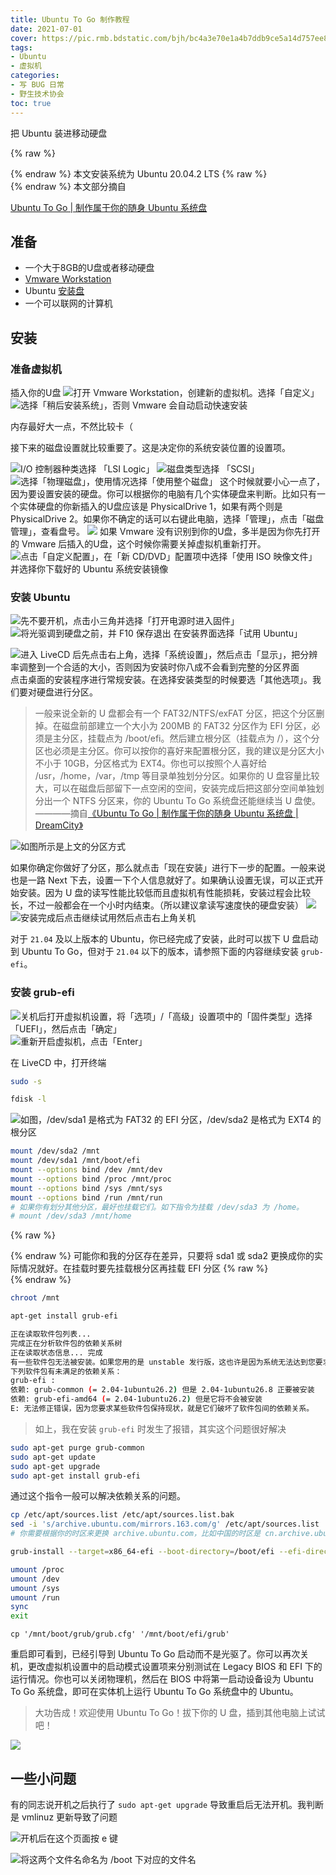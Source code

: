 ```yaml
---
title: Ubuntu To Go 制作教程
date: 2021-07-01
cover: https://pic.rmb.bdstatic.com/bjh/bc4a3e70e1a4b7ddb9ce5a14d757ee86.png
tags:
- Ubuntu
- 虚拟机
categories:
- 写 BUG 日常
- 野生技术协会
toc: true
---
```

把 Ubuntu 装进移动硬盘
<!--more-->

{% raw %}<article class="message is-success"><div class="message-body">{% endraw %}
本文安装系统为 Ubuntu 20.04.2 LTS
{% raw %}</div></article>{% endraw %}
本文部分摘自

<script type="text/javascript">
 
window.onload=function(){
		var LinkCards=document.getElementsByClassName('LinkCard');
		if(LinkCards.length != 0){
		var LinkCard=LinkCards[0];
		var link=LinkCard.href;
		var title=LinkCard.innerText;
		LinkCard.innerHTML="<style type=text/css>.LinkCard,.LinkCard:hover{text-decoration:none;border:none!important;color:inherit!important}.LinkCard{position:relative;display:block;margin:1em auto;width:390px;box-sizing:border-box;border-radius:12px;max-width:100%;overflow:hidden;color:inherit;text-decoration:none}.ztext{word-break:break-word;line-height:1.6}.LinkCard-backdrop{position:absolute;top:0;left:0;right:0;bottom:0;background-repeat:no-repeat;-webkit-filter:blur(20px);filter:blur(20px);background-size:cover;background-position:center}.LinkCard,.LinkCard:hover{text-decoration:none;border:none!important;color:inherit!important}.LinkCard-content{position:relative;display:flex;align-items:center;justify-content:space-between;padding:12px;border-radius:inherit;background-color:rgba(246,246,246,0.88)}.LinkCard-text{overflow:hidden}.LinkCard-title{display:-webkit-box;-webkit-line-clamp:2;overflow:hidden;text-overflow:ellipsis;max-height:calc(16px * 1.25 * 2);font-size:16px;font-weight:500;line-height:1.25;color:#1a1a1a}.LinkCard-meta{display:flex;margin-top:4px;font-size:14px;line-height:20px;color:#999;white-space:nowrap}.LinkCard-imageCell{margin-left:8px;border-radius:6px}.LinkCard-image{display:block;width:60px;height:auto;border-radius:inherit}</style><span class=LinkCard-backdrop style=background-image:url(https://zhstatic.zhihu.com/assets/zhihu/editor/zhihu-card-default.svg)></span><span class=LinkCard-content><span class=LinkCard-text><span class=LinkCard-title>"+title+"</span><span class=LinkCard-meta><span style=display:inline-flex;align-items:center>​<svg class="+"'Zi Zi--InsertLink'"+" fill=currentColor viewBox="+"'0 0 24 24'"+" width=17 height=17><path d="+"'M6.77 17.23c-.905-.904-.94-2.333-.08-3.193l3.059-3.06-1.192-1.19-3.059 3.058c-1.489 1.489-1.427 3.954.138 5.519s4.03 1.627 5.519.138l3.059-3.059-1.192-1.192-3.059 3.06c-.86.86-2.289.824-3.193-.08zm3.016-8.673l1.192 1.192 3.059-3.06c.86-.86 2.289-.824 3.193.08.905.905.94 2.334.08 3.194l-3.059 3.06 1.192 1.19 3.059-3.058c1.489-1.489 1.427-3.954-.138-5.519s-4.03-1.627-5.519-.138L9.786 8.557zm-1.023 6.68c.33.33.863.343 1.177.029l5.34-5.34c.314-.314.3-.846-.03-1.176-.33-.33-.862-.344-1.176-.03l-5.34 5.34c-.314.314-.3.846.03 1.177z'"+" fill-rule=evenodd></path></svg></span>"+link+"</span></span><span class=LinkCard-imageCell><img class=LinkCard-image alt=图标 src=https://www.littleqiu.net/images/Avatar.png></span></span>";

		for (var i = LinkCards.length - 1; i >= 1; i--) {
		LinkCard=LinkCards[i];
		title=LinkCard.innerText;
		link=LinkCard.href;
		LinkCard.innerHTML="<span class=LinkCard-backdrop style=background-image:url(https://zhstatic.zhihu.com/assets/zhihu/editor/zhihu-card-default.svg)></span><span class=LinkCard-content><span class=LinkCard-text><span class=LinkCard-title>"+title+"</span><span class=LinkCard-meta><span style=display:inline-flex;align-items:center>​<svg class="+"'Zi Zi--InsertLink'"+" fill=currentColor viewBox="+"'0 0 24 24'"+" width=17 height=17><path d="+"'M6.77 17.23c-.905-.904-.94-2.333-.08-3.193l3.059-3.06-1.192-1.19-3.059 3.058c-1.489 1.489-1.427 3.954.138 5.519s4.03 1.627 5.519.138l3.059-3.059-1.192-1.192-3.059 3.06c-.86.86-2.289.824-3.193-.08zm3.016-8.673l1.192 1.192 3.059-3.06c.86-.86 2.289-.824 3.193.08.905.905.94 2.334.08 3.194l-3.059 3.06 1.192 1.19 3.059-3.058c1.489-1.489 1.427-3.954-.138-5.519s-4.03-1.627-5.519-.138L9.786 8.557zm-1.023 6.68c.33.33.863.343 1.177.029l5.34-5.34c.314-.314.3-.846-.03-1.176-.33-.33-.862-.344-1.176-.03l-5.34 5.34c-.314.314-.3.846.03 1.177z'"+" fill-rule=evenodd></path></svg></span>"+link+"</span></span><span class=LinkCard-imageCell><img class=LinkCard-image alt=图标 src=https://www.littleqiu.net/images/Avatar.png></span></span>";
		}
	}
}
</script>
<a href="https://www.littleqiu.net/ubuntu-to-go/" class="LinkCard">Ubuntu To Go | 制作属于你的随身 Ubuntu 系统盘</a>

## 准备

- 一个大于8GB的U盘或者移动硬盘
- [Vmware Workstation](https://www.vmware.com/products/workstation-pro/workstation-pro-evaluation.html)
- Ubuntu [安装盘](https://mirrors.163.com/ubuntu-releases)
- 一个可以联网的计算机

## 安装

### 准备虚拟机

插入你的U盘
![打开 Vmware Workstation，创建新的虚拟机。选择「自定义」](https://pic.rmb.bdstatic.com/bjh/21efba4fbd06c5a2f2429ecf2e07f675.png)
![选择「稍后安装系统」，否则 Vmware 会自动启动快速安装](https://pic.rmb.bdstatic.com/bjh/41ba8fcb22db1a3781c2c49896c2252d.png)

内存最好大一点，不然比较卡（

接下来的磁盘设置就比较重要了。这是决定你的系统安装位置的设置项。

![I/O 控制器种类选择 「LSI Logic」](https://pic.rmb.bdstatic.com/bjh/4425f0e6975422d6ae284da48c9dca85.png)
![磁盘类型选择 「SCSI」](https://pic.rmb.bdstatic.com/bjh/ac1f3199e0016a0358c7f3f04ab7643d.png)
![选择「物理磁盘」，使用情况选择「使用整个磁盘」](https://pic.rmb.bdstatic.com/bjh/5325cb4d3ca323b53b6697bd3453100e.png)
这个时候就要小心一点了，因为要设置安装的硬盘。你可以根据你的电脑有几个实体硬盘来判断。比如只有一个实体硬盘的你新插入的U盘应该是 PhysicalDrive 1，如果有两个则是 PhysicalDrive 2。如果你不确定的话可以右键此电脑，选择「管理」，点击「磁盘管理」，查看盘号。
![](https://pic.rmb.bdstatic.com/bjh/9a13d49b24cfe407afa099eacd126304.png)
如果 Vmware 没有识别到你的U盘，多半是因为你先打开的 Vmware 后插入的U盘，这个时候你需要关掉虚拟机重新打开。
![点击「自定义配置」，在「新 CD/DVD」配置项中选择「使用 ISO 映像文件」并选择你下载好的 Ubuntu 系统安装镜像](https://pic.rmb.bdstatic.com/bjh/cba0505f26e76be20f4df8ceb997aa9b.png)

### 安装 Ubuntu

![先不要开机，点击小三角并选择「打开电源时进入固件」](https://pic.rmb.bdstatic.com/bjh/227eaf1427d525c1109ff20381ca4a32.png)
![将光驱调到硬盘之前，并 F10 保存退出](https://pic.rmb.bdstatic.com/bjh/b0aaca023b8267c257355aa33d973bba.png)
在安装界面选择「试用 Ubuntu」

![进入 LiveCD 后先点击右上角，选择「系统设置」，然后点击「显示」，把分辨率调整到一个合适的大小，否则因为安装时你八成不会看到完整的分区界面](https://pic.rmb.bdstatic.com/bjh/19e9bdac7e4beb9e2e33e852d29c4ff4.png)
点击桌面的安装程序进行常规安装。在选择安装类型的时候要选「其他选项」。我们要对硬盘进行分区。

>一般来说全新的 U 盘都会有一个 FAT32/NTFS/exFAT 分区，把这个分区删掉。在磁盘前部建立一个大小为 200MB 的 FAT32 分区作为 EFI 分区，必须是主分区，挂载点为 /boot/efi。然后建立根分区（挂载点为 /），这个分区也必须是主分区。你可以按你的喜好来配置根分区，我的建议是分区大小不小于 10GB，分区格式为 EXT4。你也可以按照个人喜好给 /usr，/home，/var，/tmp 等目录单独划分分区。如果你的 U 盘容量比较大，可以在磁盘后部留下一点空闲的空间，安装完成后把这部分空间单独划分出一个 NTFS 分区来，你的 Ubuntu To Go 系统盘还能继续当 U 盘使。————摘自[《Ubuntu To Go | 制作属于你的随身 Ubuntu 系统盘 | DreamCity》](https://www.littleqiu.net/ubuntu-to-go/)

![如图所示是上文的分区方式](https://pic.rmb.bdstatic.com/bjh/ebb54add4cd1845376fc2702f7d4ca76.png)

如果你确定你做好了分区，那么就点击「现在安装」进行下一步的配置。一般来说也是一路 Next 下去，设置一下个人信息就好了。如果确认设置无误，可以正式开始安装。因为 U 盘的读写性能比较低而且虚拟机有性能损耗，安装过程会比较长，不过一般都会在一个小时内结束。（所以建议拿读写速度快的硬盘安装）
![](https://pic.rmb.bdstatic.com/bjh/1351ecb335ec23b88b71797611c633af.png)
![安装完成后点击继续试用然后点击右上角关机](https://pic.rmb.bdstatic.com/bjh/11017f89f5246b1cc14eb2cc21d67f39.png)

对于 `21.04` 及以上版本的 Ubuntu，你已经完成了安装，此时可以拔下 U 盘启动到 Ubuntu To Go，但对于 `21.04` 以下的版本，请参照下面的内容继续安装 `grub-efi`。

### 安装 grub-efi

![关机后打开虚拟机设置，将「选项」/「高级」设置项中的「固件类型」选择「UEFI」，然后点击「确定」](https://pic.rmb.bdstatic.com/bjh/6a25900f15bc86dbbf74948d4d38d5d3.png)
![重新开启虚拟机，点击「Enter」](https://pic.rmb.bdstatic.com/bjh/1cee303d98eed696ec54d6ae22a79257.png)

在 LiveCD 中，打开终端

``` bash 获取 root 权限
sudo -s
```
``` bash 查看分区
fdisk -l
```
![如图，/dev/sda1 是格式为 FAT32 的 EFI 分区，/dev/sda2 是格式为 EXT4 的根分区](https://pic.rmb.bdstatic.com/bjh/049248ea48ab78f64d727a74b970a616.png)
``` bash 挂载分区
mount /dev/sda2 /mnt
mount /dev/sda1 /mnt/boot/efi
mount --options bind /dev /mnt/dev
mount --options bind /proc /mnt/proc
mount --options bind /sys /mnt/sys
mount --options bind /run /mnt/run
# 如果你有划分其他分区，最好也挂载它们。如下指令为挂载 /dev/sda3 为 /home。
# mount /dev/sda3 /mnt/home
```
{% raw %}<div class="notification is-danger">{% endraw %}
可能你和我的分区存在差异，只要将 sda1 或 sda2 更换成你的实际情况就好。在挂载时要先挂载根分区再挂载 EFI 分区
{% raw %}</div>{% endraw %}

``` bash 进入 Chroot 环境
chroot /mnt
```

``` bash 安装 grub-efi
apt-get install grub-efi
```

``` bash 报错
正在读取软件包列表...
完成正在分析软件包的依赖关系树
正在读取状态信息... 完成
有一些软件包无法被安装。如果您用的是 unstable 发行版，这也许是因为系统无法达到您要求的状态造成的。该版本中可能会有一些您需要的软件包尚未被创建或是它们已被从新到(Incoming)目录移出。下列信息可能会对解决问题有所帮助：
下列软件包有未满足的依赖关系： 
grub-efi : 
依赖: grub-common (= 2.04-1ubuntu26.2) 但是 2.04-1ubuntu26.8 正要被安装
依赖: grub-efi-amd64 (= 2.04-1ubuntu26.2) 但是它将不会被安装
E: 无法修正错误，因为您要求某些软件包保持现状，就是它们破坏了软件包间的依赖关系。
```
>如上，我在安装 `grub-efi` 时发生了报错，其实这个问题很好解决

``` bash BASH
sudo apt-get purge grub-common
sudo apt-get update
sudo apt-get upgrade
sudo apt-get install grub-efi
```
通过这个指令一般可以解决依赖关系的问题。
``` bash 换源
cp /etc/apt/sources.list /etc/apt/sources.list.bak
sed -i 's/archive.ubuntu.com/mirrors.163.com/g' /etc/apt/sources.list
# 你需要根据你的时区来更换 archive.ubuntu.com，比如中国的时区是 cn.archive.ubuntu.com
```

``` bash 安装引导
grub-install --target=x86_64-efi --boot-directory=/boot/efi --efi-directory=/boot/efi --removable
```

``` bash 退出 chroot
umount /proc
umount /dev
umount /sys
umount /run
sync
exit
```

``` 复制配置文件
cp '/mnt/boot/grub/grub.cfg' '/mnt/boot/efi/grub'
```
重启即可看到，已经引导到 Ubuntu To Go 启动而不是光驱了。你可以再次关机，更改虚拟机设置中的启动模式设置项来分别测试在 Legacy BIOS 和 EFI 下的运行情况。你也可以关闭物理机，然后在 BIOS 中将第一启动设备设为 Ubuntu To Go 系统盘，即可在实体机上运行 Ubuntu To Go 系统盘中的 Ubuntu。

>大功告成！欢迎使用 Ubuntu To Go！拔下你的 U 盘，插到其他电脑上试试吧！

![](https://pic.rmb.bdstatic.com/bjh/0218be0cd19f61fd98644c28a272dd6a.png)

## 一些小问题

有的同志说开机之后执行了 `sudo apt-get upgrade` 导致重启后无法开机。我判断是 vmlinuz 更新导致了问题

![开机后在这个页面按 e 键](https://pic.rmb.bdstatic.com/bjh/ac1c5579734fff0b15598a108786f6cc.png)

![将这两个文件名命名为 /boot 下对应的文件名](https://pic.rmb.bdstatic.com/bjh/3c9de21f40ecd6724826fec1cf318669.png)
